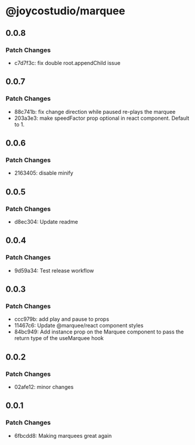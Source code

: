 # @joycostudio/marquee

## 0.0.8

### Patch Changes

- c7d7f3c: fix double root.appendChild issue

## 0.0.7

### Patch Changes

- 88c741b: fix change direction while paused re-plays the marquee
- 203a3e3: make speedFactor prop optional in react component. Default to 1.

## 0.0.6

### Patch Changes

- 2163405: disable minify

## 0.0.5

### Patch Changes

- d8ec304: Update readme

## 0.0.4

### Patch Changes

- 9d59a34: Test release workflow

## 0.0.3

### Patch Changes

- ccc979b: add play and pause to props
- 11467c6: Update @marquee/react component styles
- 84bc949: Add instance prop on the Marquee component to pass the return type of the useMarquee hook

## 0.0.2

### Patch Changes

- 02afe12: minor changes

## 0.0.1

### Patch Changes

- 6fbcdd8: Making marquees great again
